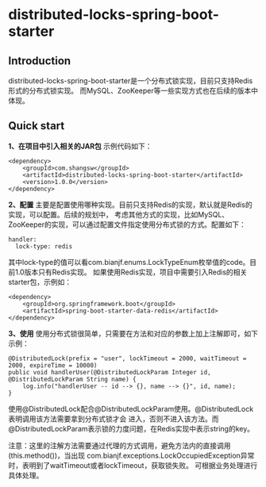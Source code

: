 # distributed-locks-spring-boot-starter
## Introduction
distributed-locks-spring-boot-starter是一个分布式锁实现，目前只支持Redis形式的分布式锁实现。
而MySQL、ZooKeeper等一些实现方式也在后续的版本中体现。

## Quick start
**1、在项目中引入相关的JAR包**
示例代码如下：
```
<dependency>
    <groupId>com.shangsw</groupId>
    <artifactId>distributed-locks-spring-boot-starter</artifactId>
    <version>1.0.0</version>
</dependency>
``` 
**2、配置**
主要是配置使用哪种实现。目前只支持Redis的实现，默认就是Redis的实现，可以配置。后续的规划中，
考虑其他方式的实现，比如MySQL、ZooKeeper的实现，可以通过配置文件指定使用分布式锁的方式。配置如下：
``` 
handler:
  lock-type: redis
``` 
其中lock-type的值可以看com.bianjf.enums.LockTypeEnum枚举值的code。目前1.0版本只有Redis实现。
如果使用Redis实现，项目中需要引入Redis的相关starter包，示例如：
``` 
<dependency>
    <groupId>org.springframework.boot</groupId>
    <artifactId>spring-boot-starter-data-redis</artifactId>
</dependency>
``` 


**3、使用**
使用分布式锁很简单，只需要在方法和对应的参数上加上注解即可，如下示例：
``` 
@DistributedLock(prefix = "user", lockTimeout = 2000, waitTimeout = 2000, expireTime = 10000)
public void handlerUser(@DistributedLockParam Integer id, @DistributedLockParam String name) {
    log.info("handlerUser -- id --> {}, name --> {}", id, name);
}
``` 
使用@DistributedLock配合@DistributedLockParam使用。@DistributedLock表明调用该方法需要拿到分布式锁才会
进入，否则不进入该方法。而@DistributedLockParam表示锁的力度问题，在Redis实现中表示string的key。

注意：这里的注解方法需要通过代理的方式调用，避免方法内的直接调用(this.method())，当出现
com.bianjf.exceptions.LockOccupiedException异常时，表明到了waitTimeout或者lockTimeout，获取锁失败。
可根据业务处理进行具体处理。

